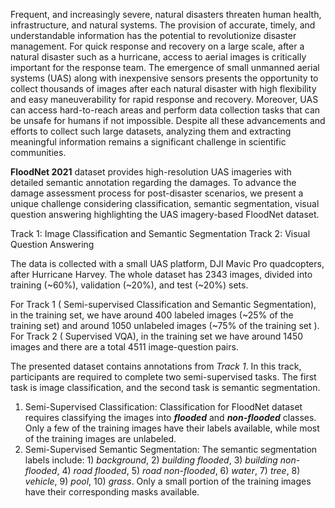 Frequent, and increasingly severe, natural disasters threaten human health, infrastructure, and natural systems. The provision of accurate, timely, and understandable information has the potential to revolutionize disaster management. For quick response and recovery on a large scale, after a natural disaster such as a hurricane, access to aerial images is critically important for the response team. The emergence of small unmanned aerial systems (UAS) along with inexpensive sensors presents the opportunity to collect thousands of images after each natural disaster with high flexibility and easy maneuverability for rapid response and recovery. Moreover, UAS can access hard-to-reach areas and perform data collection tasks that can be unsafe for humans if not impossible. Despite all these advancements and efforts to collect such large datasets, analyzing them and extracting meaningful information remains a significant challenge in scientific communities.

**FloodNet 2021** dataset provides high-resolution UAS imageries with detailed semantic annotation regarding the damages. To advance the damage assessment process for post-disaster scenarios, we present a unique challenge considering classification, semantic segmentation, visual question answering highlighting the UAS imagery-based FloodNet dataset.

Track 1: Image Classification and Semantic Segmentation
Track 2: Visual Question Answering

The data is collected with a small UAS platform, DJI Mavic Pro quadcopters, after Hurricane Harvey. The whole dataset has 2343 images, divided into training (~60%), validation (~20%), and test (~20%) sets.

For Track 1 ( Semi-supervised Classification and Semantic Segmentation), in the training set, we have around 400 labeled images (~25% of the training set) and around 1050 unlabeled images (~75% of the training set ). For Track 2 ( Supervised VQA), in the training set we have around 1450 images and there are a total 4511 image-question pairs.

The presented dataset contains annotations from *Track 1*. In this track, participants are required to complete two semi-supervised tasks. The first task is image classification, and the second task is semantic segmentation.

1. Semi-Supervised Classification: Classification for FloodNet dataset requires classifying the images into ***flooded*** and ***non-flooded*** classes. Only a few of the training images have their labels available, while most of the training images are unlabeled.
2. Semi-Supervised Semantic Segmentation: The semantic segmentation labels include: 1) *background*, 2) *building flooded*, 3) *building non-flooded*, 4) *road flooded*, 5) *road non-flooded*, 6) *water*, 7) *tree*, 8) *vehicle*, 9) *pool*, 10) *grass*. Only a small portion of the training images have their corresponding masks available.
